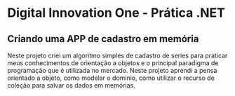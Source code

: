 # Digital Innovation One - Prática .NET

## Criando uma APP de cadastro em memória

Neste projeto criei um algoritmo simples de cadastro de series para praticar meus conhecimentos de orientação a objetos e o principal paradigma de programação que é utilizada no mercado.
Neste projeto aprendi a pensa orientado a objeto, como modelar o dominio, como utilizar o recurso de coleção para salvar os dados em memórias.
